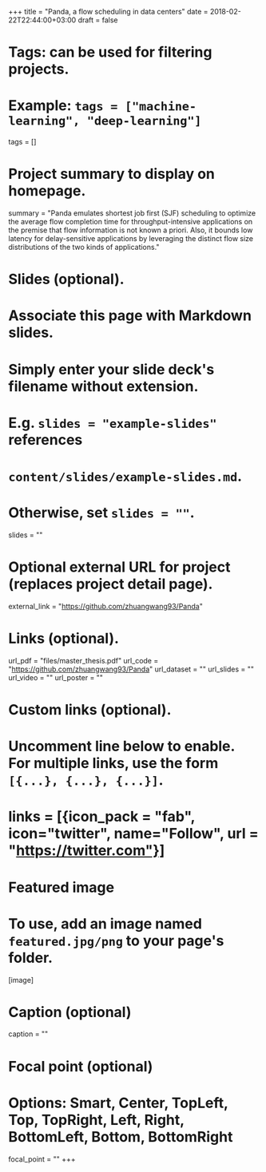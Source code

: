 +++
title = "Panda, a flow scheduling in data centers"
date = 2018-02-22T22:44:00+03:00
draft = false

# Tags: can be used for filtering projects.
# Example: `tags = ["machine-learning", "deep-learning"]`
tags = []

# Project summary to display on homepage.
summary = "Panda emulates shortest job first (SJF) scheduling to optimize the average flow completion time for throughput-intensive applications on the premise that flow information is not known a priori. Also, it bounds low latency for delay-sensitive applications by leveraging the distinct flow size distributions of the two kinds of applications."

# Slides (optional).
#   Associate this page with Markdown slides.
#   Simply enter your slide deck's filename without extension.
#   E.g. `slides = "example-slides"` references 
#   `content/slides/example-slides.md`.
#   Otherwise, set `slides = ""`.
slides = ""

# Optional external URL for project (replaces project detail page).
external_link = "https://github.com/zhuangwang93/Panda"

# Links (optional).
url_pdf = "files/master_thesis.pdf"
url_code = "https://github.com/zhuangwang93/Panda"
url_dataset = ""
url_slides = ""
url_video = ""
url_poster = ""

# Custom links (optional).
#   Uncomment line below to enable. For multiple links, use the form `[{...}, {...}, {...}]`.
# links = [{icon_pack = "fab", icon="twitter", name="Follow", url = "https://twitter.com"}]

# Featured image
# To use, add an image named `featured.jpg/png` to your page's folder. 
[image]
  # Caption (optional)
  caption = ""

  # Focal point (optional)
  # Options: Smart, Center, TopLeft, Top, TopRight, Left, Right, BottomLeft, Bottom, BottomRight
  focal_point = ""
+++
